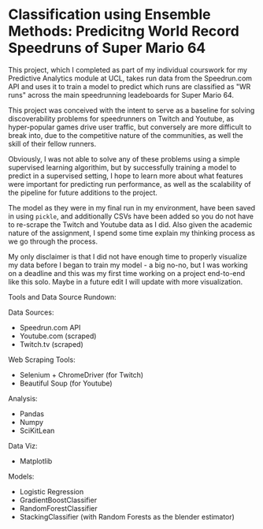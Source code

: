 # Classification using Ensemble Methods: Predicitng World Record Speedruns of Super Mario 64

This project, which I completed as part of my individual courswork for my Predictive Analytics module at UCL, takes run data from the Speedrun.com API and uses it to train a model to predict which runs are classified as "WR  runs" across the main speedrunning leadeboards for Super Mario 64.

This project was conceived with the intent to serve as a baseline for solving discoverability problems for speedrunners on Twitch and Youtube, as hyper-popular games drive user traffic, but conversely are more difficult to break into, due to the competitive nature of the communities, as well the skill of their fellow runners.

Obviously, I was not able to solve any of these problems using a simple supervised learning algorithim, but by successfully training a model to predict in a supervised setting, I hope to learn more about what features were important for predicting run performance, as well as the scalability of the pipeline for future additions to the project.

The model as they were in my final run in my environment, have been saved in using `pickle`, and additionally CSVs have been added so you do not have to re-scrape the Twitch and Youtube data as I did. Also given the academic nature of the assignment, I spend some time explain my thinking process as we go through the process.

My only disclaimer is that I did not have enough time to properly visualize my data before I began to train my model - a big no-no, but I was working on a deadline and this was my first time working on a project end-to-end like this solo. Maybe in a future edit I will update with more visualization.

Tools and Data Source Rundown:

Data Sources:
  - Speedrun.com API
  - Youtube.com (scraped)
  - Twitch.tv (scraped)

Web Scraping Tools:
 - Selenium + ChromeDriver (for Twitch)
 - Beautiful Soup (for Youtube)

Analysis:
  - Pandas
  - Numpy
  - SciKitLean

Data Viz:
  - Matplotlib

Models:
  - Logistic Regression
  - GradientBoostClassifier
  - RandomForestClassifier
  - StackingClassifier (with Random Forests as the blender estimator)

